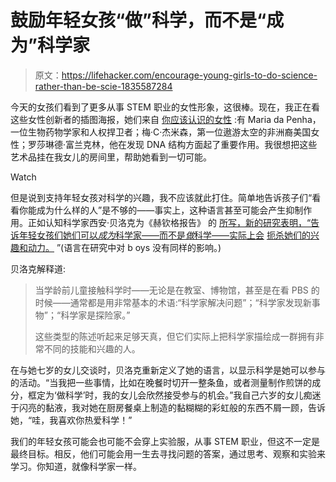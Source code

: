 # 鼓励年轻女孩“做”科学，而不是“成为”科学家

> 原文：<https://lifehacker.com/encourage-young-girls-to-do-science-rather-than-be-scie-1835587284>

今天的女孩们看到了更多从事 STEM 职业的女性形象，这很棒。现在，我正在看这些女性创新者的插图海报，她们来自 [你应该认识的女性](https://womenyoushouldknow.net/downloadable-stem-role-models-posters/) :有 Maria da Penha，一位生物药物学家和人权捍卫者；梅·C·杰米森，第一位遨游太空的非洲裔美国女性；罗莎琳德·富兰克林，他在发现 DNA 结构方面起了重要作用。我很想把这些艺术品挂在我女儿的房间里，帮助她看到一切可能。

Watch

但是说到支持年轻女孩对科学的兴趣，我不应该就此打住。简单地告诉孩子们“看看你能成为什么样的人”是不够的——事实上，这种语言甚至可能会产生抑制作用。正如认知科学家西安·贝洛克为《赫钦格报告》 的 [所写，新的研究表明，“告诉年轻女孩们她们可以*成为*科学家——而不是*做*科学——实际上会](https://hechingerreport.org/opinion-how-to-get-our-daughters-into-stem/) [扼杀她们的兴趣和动力。](https://journals.sagepub.com/doi/abs/10.1177/0956797618823670) ”(语言在研究中对 b oys 没有同样的影响。)

贝洛克解释道:

> 当学龄前儿童接触科学时——无论是在教室、博物馆，甚至是在看 PBS 的时候——通常都是用非常基本的术语:“科学家解决问题”；“科学家发现新事物”；“科学家是探险家。”
> 
> 这些类型的陈述听起来足够天真，但它们实际上把科学家描绘成一群拥有非常不同的技能和兴趣的人。

在与她七岁的女儿交谈时，贝洛克重新定义了她的语言，以显示科学是她可以参与的活动。“当我把一些事情，比如在晚餐时切开一整条鱼，或者测量制作煎饼的成分，框定为‘做科学’时，我的女儿会欣然接受参与的机会。”我自己六岁的女儿痴迷于闪亮的黏液，我对她在厨房餐桌上制造的黏糊糊的彩虹般的东西不屑一顾，告诉她，“哇，我喜欢你热爱科学！”

我们的年轻女孩可能会也可能不会穿上实验服，从事 STEM 职业，但这不一定是最终目标。相反，他们可能会用一生去寻找问题的答案，通过思考、观察和实验来学习。你知道，就像科学家一样。